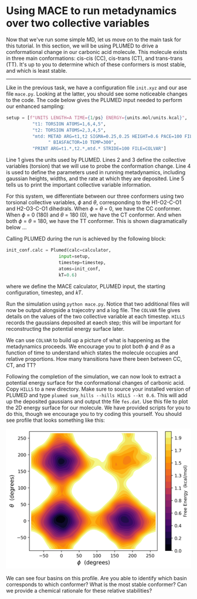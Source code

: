 # Using MACE to run metadynamics over two collective variables

Now that we've run some simple MD, let us move on to the main task for this tutorial. In this section, we will be using PLUMED to drive a conformational change in our carbonic acid molecule. This molecule exists in three main conformations: cis-cis (CC), cis-trans (CT), and trans-trans (TT). It's up to you to determine which of these conformers is most stable, and which is least stable. 

---

Like in the previous task, we have a configuration file `init.xyz` and our ase file `mace.py`. Looking at the latter, you should see some noticeable changes to the code. The code below gives the PLUMED input needed to perform our enhanced sampling:

```python
setup = [f"UNITS LENGTH=A TIME={1/ps} ENERGY={units.mol/units.kcal}",
          "t1: TORSION ATOMS=1,6,4,5",
          "t2: TORSION ATOMS=2,3,4,5",
          "mtd: METAD ARG=t1,t2 SIGMA=0.25,0.25 HEIGHT=0.6 PACE=100 FILE=HILLS" +
                " BIASFACTOR=10 TEMP=300",
          "PRINT ARG=t1.*,t2.*,mtd.* STRIDE=100 FILE=COLVAR"]
```
Line 1 gives the units used by PLUMED. Lines 2 and 3 define the collective variables (torsion) that we will use to probe the conformation change. Line 4 is used to define the parameters used in running metadynamics, including gaussian heights, widths, and the rate at which they are deposited. Line 5 tells us to print the important collective variable information. 

For this system, we differentiate between our three conformers using two torsional collective variables, $\phi$ and $\theta$, corresponding to the H1-O2-C-O1 and H2-O3-C-O1 dihedrals. When $\phi$ = $\theta$ = 0, we have the CC conformer. When $\phi$ = 0 (180) and $\theta$ = 180 (0), we have the CT conformer. And when both  $\phi$ = $\theta$ = 180, we have the TT conformer. This is shown diagramatically below ...

Calling PLUMED during the run is achieved by the following block:
```python
init_conf.calc = Plumed(calc=calculator,
                    input=setup,
                    timestep=timestep,
                    atoms=init_conf,
                    kT=0.6)
```
where we define the MACE calculator, PLUMED input, the starting configuration, timestep, and *kT*. 

Run the simulation using `python mace.py`. Notice that two additional files will now be output alongside a trajecotry and a log file. The `COLVAR` file gives details on the values of the two collective variable at each timestep. `HILLS` records the gaussians deposited at eaech step; this will be important for reconstructing the potential energy surface later. 

We can use `COLVAR` to build up a picture of what is happening as the metadynamics proceeds. We encourage you to plot both $\phi$ and $\theta$ as a function of time to understand which states the molecule occupies and relative proportions. How many transitions have there been between CC, CT, and TT?

Following the completion of the simulation, we can now look to extract a potential energy surface for the conformational changes of carbonic acid. Copy `HILLS` to a new directory. Make sure to source your installed version of PLUMED and type `plumed sum_hills --hills HILLS --kt 0.6`. This will add up the deposited gaussians and output thte file `fes.dat`. Use this file to plot the 2D energy surface for our molecule. We have provided scripts for you to do this, though we encourage you to try coding this yourself. You should see profile that looks something like this:

<img src="./img/conf_free_energy.png" alt="drawing" width="600"/>

We can see four basins on this profile. Are you able to identify which basin corresponds to which conformer? What is the most stable conformer? Can we provide a chemical rationale for these relative stabilities? 
